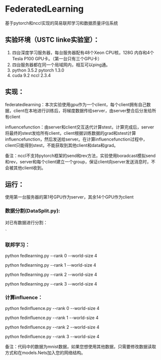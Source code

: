 # FederatedLearning

基于pytorch和nccl实现的简易联邦学习和数据质量评估系统

## 实验环境（USTC linke实验室）：

 1. 四台深度学习服务器，每台服务器配有48个Xeon CPU核，128G 内存和4个Tesla P100 GPU卡。（第一台只有三个GPU卡）
 2. 四台服务器都在同一个局域网内，相互可以ping通。
 3. python 3.5.2   pytorch 1.3.0 
 4. cuda 9.2       nccl 2.3.4
 
 ## 实现：
 
   federatedlearning：本次实验使用gpu作为一个client，每个client拥有自己数据，client在本地进行训练后，将梯度数据传给server，由server整合后分发给所有client
   
   influencefunction：由server和client交互迭代计算stest，计算完成后，server将最终的stest发给所有client，client根据训练数据的grad和stest计算influencefunction，然后发送给server。在计算influencefunction过程中，client只能得到stest，不能获取到其他client和data和grad。
 
   备注：nccl不支持pytorch框架的send和rev方法，实验使用boradcast模拟send和rev，server和每个client建立一个group，保证client向server发送消息时，不会被其他client收到。
 
 ## 运行：
 
 使用第一台服务器的第1号GPU作为server，其余14个GPU作为client
 
 
 ### 数据分割(DataSplit.py):
 
 对已有数据进行分割：
 
 ```
`
```
 
 ### 联邦学习：
 
 python fedlearning.py --rank 0 --world-size 4
 
 python fedlearning.py --rank 1 --world-size 4
 
 python fedlearning.py --rank 2 --world-size 4
 
 python fedlearning.py --rank 3 --world-size 4
 
 ### 计算influence：
 
 python fedinfluence.py --rank 0 --world-size 4
 
 python fedinfluence.py --rank 1 --world-size 4
 
 python fedinfluence.py --rank 2 --world-size 4
 
 python fedinfluence.py --rank 3 --world-size 4
 
 备注：代码中的数据为mnist数据，如果您想使用其他数据，只需要修改数据读取方式和在models.Nets加入您的网络结构。
 
